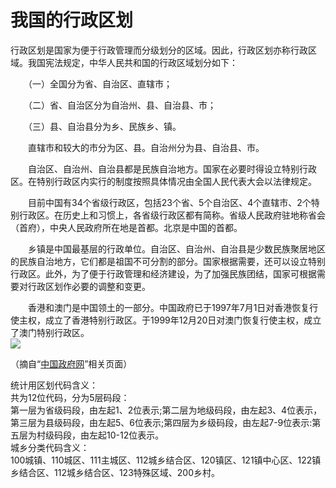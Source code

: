 # 我国的行政区划  

行政区划是国家为便于行政管理而分级划分的区域。因此，行政区划亦称行政区域。我国宪法规定，中华人民共和国的行政区域划分如下：  

　　（一）全国分为省、自治区、直辖市；  

　　（二）省、自治区分为自治州、县、自治县、市；  

　　（三）县、自治县分为乡、民族乡、镇。  

　　直辖市和较大的市分为区、县。自治州分为县、自治县、市。  

　　自治区、自治州、自治县都是民族自治地方。国家在必要时得设立特别行政区。在特别行政区内实行的制度按照具体情况由全国人民代表大会以法律规定。  

　　目前中国有34个省级行政区，包括23个省、5个自治区、4个直辖市、2个特别行政区。在历史上和习惯上，各省级行政区都有简称。省级人民政府驻地称省会（首府），中央人民政府所在地是首都。北京是中国的首都。  

　　乡镇是中国最基层的行政单位。自治区、自治州、自治县是少数民族聚居地区的民族自治地方，它们都是祖国不可分割的部分。国家根据需要，还可以设立特别行政区。此外，为了便于行政管理和经济建设，为了加强民族团结，国家可根据需要对行政区划作必要的调整和变更。  

　　香港和澳门是中国领土的一部分。中国政府已于1997年7月1日对香港恢复行使主权，成立了香港特别行政区。于1999年12月20日对澳门恢复行使主权，成立了澳门特别行政区。  
![](https://raw.gitmirror.com/szqq0512/Pic/main/img/202201212025815.jpg)  

（摘自“<a href="http://www.gov.cn" target="_blank">中国政府网</a>”相关页面）  

统计用区划代码含义：  
共为12位代码，分为5层码段：  
第一层为省级码段，由左起1、2位表示;第二层为地级码段，由左起3、4位表示，第三层为县级码段，由左起5、6位表示;第四层为乡级码段，由左起7-9位表示:第五层为村级码段，由左起10-12位表示。  
城乡分类代码含义：  
100城镇、110城区、111主城区、112城乡结合区、120镇区、121镇中心区、122镇乡结合区、112城乡结合区、123特殊区域、200乡村。  